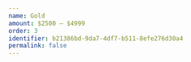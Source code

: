 ```yaml
---
name: Gold
amount: $2500 – $4999
order: 3
identifier: b21386bd-9da7-4df7-b511-8efe276d30a4
permalink: false
---
```

